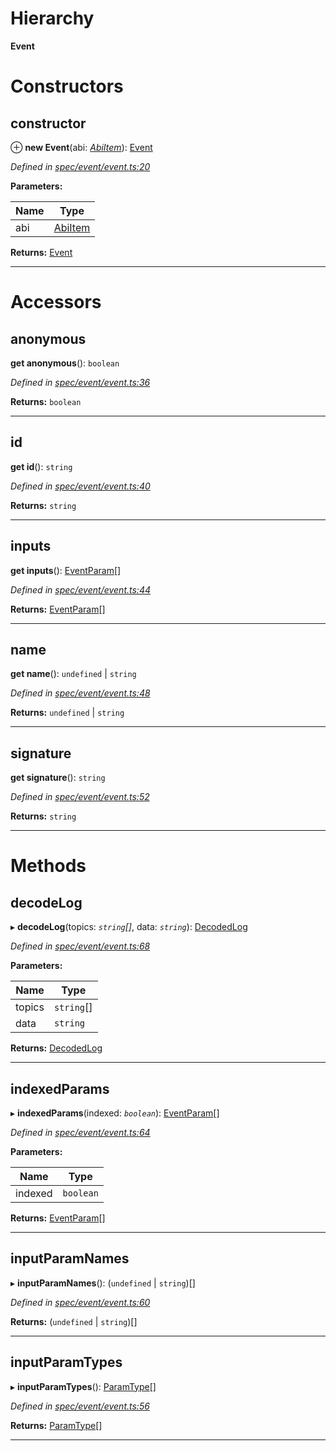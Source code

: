 

# Hierarchy

**Event**

# Constructors

<a id="constructor"></a>

##  constructor

⊕ **new Event**(abi: *[AbiItem](../interfaces/_types_.abiitem.md)*): [Event](_spec_event_event_.event.md)

*Defined in [spec/event/event.ts:20](https://github.com/paritytech/js-libs/blob/e0c2d92/packages/abi/src/spec/event/event.ts#L20)*

**Parameters:**

| Name | Type |
| ------ | ------ |
| abi | [AbiItem](../interfaces/_types_.abiitem.md) |

**Returns:** [Event](_spec_event_event_.event.md)

___

# Accessors

<a id="anonymous"></a>

##  anonymous

**get anonymous**(): `boolean`

*Defined in [spec/event/event.ts:36](https://github.com/paritytech/js-libs/blob/e0c2d92/packages/abi/src/spec/event/event.ts#L36)*

**Returns:** `boolean`

___
<a id="id"></a>

##  id

**get id**(): `string`

*Defined in [spec/event/event.ts:40](https://github.com/paritytech/js-libs/blob/e0c2d92/packages/abi/src/spec/event/event.ts#L40)*

**Returns:** `string`

___
<a id="inputs"></a>

##  inputs

**get inputs**(): [EventParam](_spec_event_eventparam_.eventparam.md)[]

*Defined in [spec/event/event.ts:44](https://github.com/paritytech/js-libs/blob/e0c2d92/packages/abi/src/spec/event/event.ts#L44)*

**Returns:** [EventParam](_spec_event_eventparam_.eventparam.md)[]

___
<a id="name"></a>

##  name

**get name**(): `undefined` \| `string`

*Defined in [spec/event/event.ts:48](https://github.com/paritytech/js-libs/blob/e0c2d92/packages/abi/src/spec/event/event.ts#L48)*

**Returns:** `undefined` \| `string`

___
<a id="signature"></a>

##  signature

**get signature**(): `string`

*Defined in [spec/event/event.ts:52](https://github.com/paritytech/js-libs/blob/e0c2d92/packages/abi/src/spec/event/event.ts#L52)*

**Returns:** `string`

___

# Methods

<a id="decodelog"></a>

##  decodeLog

▸ **decodeLog**(topics: *`string`[]*, data: *`string`*): [DecodedLog](_spec_event_decodedlog_.decodedlog.md)

*Defined in [spec/event/event.ts:68](https://github.com/paritytech/js-libs/blob/e0c2d92/packages/abi/src/spec/event/event.ts#L68)*

**Parameters:**

| Name | Type |
| ------ | ------ |
| topics | `string`[] |
| data | `string` |

**Returns:** [DecodedLog](_spec_event_decodedlog_.decodedlog.md)

___
<a id="indexedparams"></a>

##  indexedParams

▸ **indexedParams**(indexed: *`boolean`*): [EventParam](_spec_event_eventparam_.eventparam.md)[]

*Defined in [spec/event/event.ts:64](https://github.com/paritytech/js-libs/blob/e0c2d92/packages/abi/src/spec/event/event.ts#L64)*

**Parameters:**

| Name | Type |
| ------ | ------ |
| indexed | `boolean` |

**Returns:** [EventParam](_spec_event_eventparam_.eventparam.md)[]

___
<a id="inputparamnames"></a>

##  inputParamNames

▸ **inputParamNames**(): (`undefined` \| `string`)[]

*Defined in [spec/event/event.ts:60](https://github.com/paritytech/js-libs/blob/e0c2d92/packages/abi/src/spec/event/event.ts#L60)*

**Returns:** (`undefined` \| `string`)[]

___
<a id="inputparamtypes"></a>

##  inputParamTypes

▸ **inputParamTypes**(): [ParamType](_spec_paramtype_paramtype_.paramtype.md)[]

*Defined in [spec/event/event.ts:56](https://github.com/paritytech/js-libs/blob/e0c2d92/packages/abi/src/spec/event/event.ts#L56)*

**Returns:** [ParamType](_spec_paramtype_paramtype_.paramtype.md)[]

___

